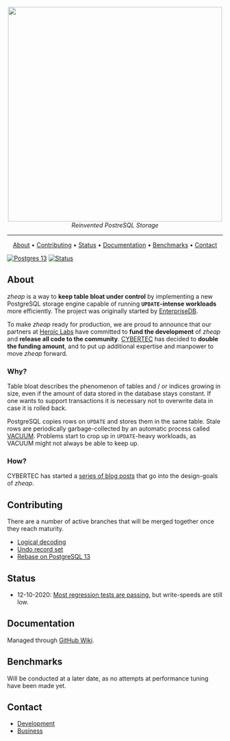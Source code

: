 <p align="center">
  <img width="500px" src="https://media.githubusercontent.com/media/cybertec-postgresql/zheap/master/img/zheap.png"/>
  <br/>
  <i>Reinvented PostreSQL Storage</i>
</p>

<hr/>

<p align="center">
  <a href="#about">About</a> •
  <a href="#contributing">Contributing</a> •
  <a href="#status">Status</a> •
  <a href="#documentation">Documentation</a> •
  <a href="#benchmarks">Benchmarks</a> •
  <a href="#contact">Contact</a>
</p>

[![Postgres 13](https://img.shields.io/badge/postgres-13-blue.svg)](https://github.com/postgres/postgres/tree/REL_13_STABLE)
[![Status](https://img.shields.io/badge/status-early%20development-orange)](https://github.com/cybertec-postgresql/postgres/tree/REL_13_ZHEAP)

## About

_zheap_ is a way to **keep table bloat under control** by implementing a new PostgreSQL storage engine capable of running **`UPDATE`-intense workloads** more efficiently. The project was originally started by [EnterpriseDB](https://www.enterprisedb.com/).

To make _zheap_ ready for production, we are proud to announce that our partners at [Heroic Labs](https://heroiclabs.com/) have committed to **fund the development** of _zheap_ and **release all code to the community**. [CYBERTEC](https://www.cybertec-postgresql.com/en/) has decided to **double the funding amount**, and to put up additional expertise and manpower to move _zheap_ forward.

### Why?

Table bloat describes the phenomenon of tables and / or indices growing in size, even if the amount of data stored in the database stays constant. If one wants to support transactions it is necessary not to overwrite data in case it is rolled back.

PostgreSQL copies rows on `UPDATE` and stores them in the same table. Stale rows are periodically garbage-collected by an automatic process called [VACUUM](https://www.postgresql.org/docs/current/sql-vacuum.html). Problems start to crop up in `UPDATE`-heavy workloads, as VACUUM might not always be able to keep up.

### How?

CYBERTEC has started a [series of blog posts](https://www.cybertec-postgresql.com/en/zheap-reinvented-postgresql-storage/) that go into the design-goals of _zheap_.

## Contributing

There are a number of active branches that will be merged together once they reach maturity.

- [Logical decoding](https://github.com/cybertec-postgresql/postgres/tree/zheap_logical_decoding)
- [Undo record set](https://github.com/cybertec-postgresql/postgres/tree/undo-record-set-ah)
- [Rebase on PostgreSQL 13](https://github.com/cybertec-postgresql/postgres/tree/REL_13_ZHEAP)

## Status

- 12-10-2020: [Most regression tests are passing](https://github.com/cybertec-postgresql/postgres/blob/REL_13_ZHEAP/src/test/README.md), but write-speeds are still low.

## Documentation

Managed through [GitHub Wiki](https://github.com/cybertec-postgresql/zheap/wiki).

## Benchmarks

Will be conducted at a later date, as no attempts at performance tuning have been made yet.

## Contact

- [Development](https://github.com/cybertec-postgresql/postgres/issues)
- [Business](https://www.cybertec-postgresql.com/en/contact/)
